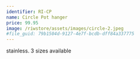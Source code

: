 ```yaml
---
identifier: RI-CP
name: Circle Pot hanger
price: 99.95
image: /riwstore/assets/images/circle-2.jpeg
#file_guid: 79b1504d-9127-4e7f-bcdb-dff84a337775
---
```

stainless. 3 sizes available
